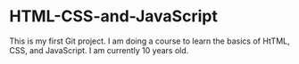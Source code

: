 # HTML-CSS-and-JavaScript
This is my first Git project. I am doing a course to learn the basics of HtTML, CSS, and JavaScript. I am currently 10 years old.
